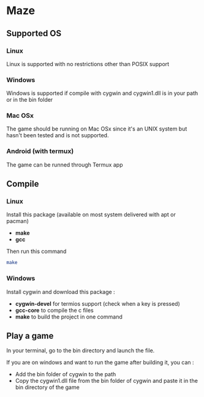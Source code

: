 # Maze

## Supported OS

### Linux

Linux is supported with no restrictions other than POSIX support

### Windows

Windows is supported if compile with cygwin and cygwin1.dll is in your path or in the bin folder

### Mac OSx

The game should be running on Mac OSx since it's an UNIX system but hasn't been tested and is not supported.

### Android (with termux)

The game can be runned through Termux app

## Compile

### Linux 

Install this package (available on most system delivered with apt or pacman)

- **make**
- **gcc**

Then run this command

```bash
make
```

### Windows

Install cygwin and download this package :

- **cygwin-devel** for termios support (check when a key is pressed)
- **gcc-core** to compile the c files
- **make** to build the project in one command

## Play a game

In your terminal, go to the bin directory and launch the file.

If you are on windows and want to run the game after building it, you can :

- Add the bin folder of cygwin to the path
- Copy the cygwin1.dll file from the bin folder of cygwin and paste it in the bin directory of the game

